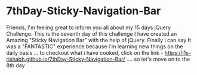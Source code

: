 # 7thDay-Sticky-Navigation-Bar
Friends, I'm feeling great to inform you all about my 15 days jQuery Challenge. This is the seventh day of this challenge I have created an Amazing "Sticky Navigation Bar" with the help of jQuery. Finally i can say It was a "FANTASTIC" experience because I'm learning new things on the daily basis ... to checkout what i have cooked, click on the link - https://i1s-rishabh.github.io/7thDay-Sticky-Navigation-Bar/ .... so let's move on to the 8th day
